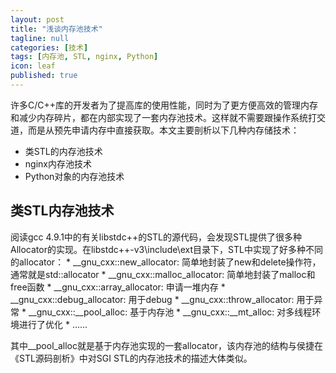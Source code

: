 ```yaml
---
layout: post
title: "浅谈内存池技术"
tagline: null
categories: [技术]
tags: [内存池, STL, nginx, Python]
icon: leaf
published: true
---
```


许多C/C++库的开发者为了提高库的使用性能，同时为了更方便高效的管理内存和减少内存碎片，都在内部实现了一套内存池技术。这样就不需要跟操作系统打交道，而是从预先申请内存中直接获取。本文主要剖析以下几种内存储技术：

* 类STL的内存池技术
* nginx内存池技术
* Python对象的内存池技术

<h2>类STL内存池技术</h2>  
阅读gcc 4.9.1中的有关libstdc++的STL的源代码，会发现STL提供了很多种Allocator的实现。在libstdc++-v3\include\ext目录下，STL中实现了好多种不同的allocator：
    *   __gnu_cxx::new_allocator: 简单地封装了new和delete操作符，通常就是std::allocator
    *   __gnu_cxx::malloc_allocator: 简单地封装了malloc和free函数
    *   __gnu_cxx::array_allocator: 申请一堆内存
    *   __gnu_cxx::debug_allocator: 用于debug
    *   __gnu_cxx::throw_allocator: 用于异常
    *   __gnu_cxx::__pool_alloc: 基于内存池
    *   __gnu_cxx::__mt_alloc: 对多线程环境进行了优化
	  * ......

其中__pool_alloc就是基于内存池实现的一套allocator，该内存池的结构与侯捷在《STL源码剖析》中对SGI STL的内存池技术的描述大体类似。


